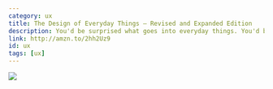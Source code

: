 ```yaml
---
category: ux
title: The Design of Everyday Things — Revised and Expanded Edition
description: You'd be surprised what goes into everyday things. You'd be even more surprised on how people are using those things.
link: http://amzn.to/2hh2Uz9
id: ux
tags: [ux]
---
```

<a target="_blank"  href="https://www.amazon.com/gp/product/0465050654/ref=as_li_tl?ie=UTF8&camp=1789&creative=9325&creativeASIN=0465050654&linkCode=as2&tag=compassofdesi-20&linkId=6d3fd992378df7b966f12aaf8de79980"><img border="0" src="//ws-na.amazon-adsystem.com/widgets/q?_encoding=UTF8&MarketPlace=US&ASIN=0465050654&ServiceVersion=20070822&ID=AsinImage&WS=1&Format=_SL250_&tag=compassofdesi-20" ></a><img src="//ir-na.amazon-adsystem.com/e/ir?t=compassofdesi-20&l=am2&o=1&a=0465050654" width="1" height="1" border="0" alt="" style="border:none !important; margin:0px !important;" />
